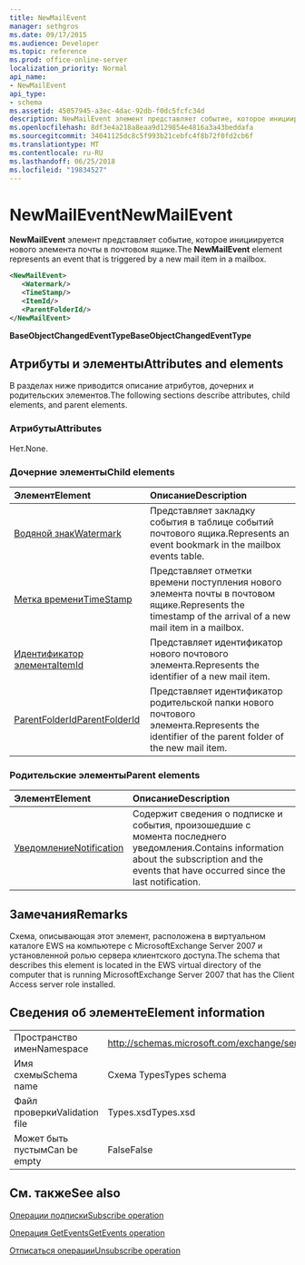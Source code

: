 ```yaml
---
title: NewMailEvent
manager: sethgros
ms.date: 09/17/2015
ms.audience: Developer
ms.topic: reference
ms.prod: office-online-server
localization_priority: Normal
api_name:
- NewMailEvent
api_type:
- schema
ms.assetid: 45057945-a3ec-4dac-92db-f0dc5fcfc34d
description: NewMailEvent элемент представляет событие, которое инициируется нового элемента почты в почтовом ящике.
ms.openlocfilehash: 8df3e4a218a8eaa9d129854e4816a3a43beddafa
ms.sourcegitcommit: 34041125dc8c5f993b21cebfc4f8b72f0fd2cb6f
ms.translationtype: MT
ms.contentlocale: ru-RU
ms.lasthandoff: 06/25/2018
ms.locfileid: "19834527"
---
```

# <a name="newmailevent"></a><span data-ttu-id="9db40-103">NewMailEvent</span><span class="sxs-lookup"><span data-stu-id="9db40-103">NewMailEvent</span></span>

<span data-ttu-id="9db40-104">**NewMailEvent** элемент представляет событие, которое инициируется нового элемента почты в почтовом ящике.</span><span class="sxs-lookup"><span data-stu-id="9db40-104">The **NewMailEvent** element represents an event that is triggered by a new mail item in a mailbox.</span></span> 
  
```xml
<NewMailEvent>
   <Watermark/>
   <TimeStamp/>
   <ItemId/>
   <ParentFolderId/>
</NewMailEvent>
```

 <span data-ttu-id="9db40-105">**BaseObjectChangedEventType**</span><span class="sxs-lookup"><span data-stu-id="9db40-105">**BaseObjectChangedEventType**</span></span>
## <a name="attributes-and-elements"></a><span data-ttu-id="9db40-106">Атрибуты и элементы</span><span class="sxs-lookup"><span data-stu-id="9db40-106">Attributes and elements</span></span>

<span data-ttu-id="9db40-107">В разделах ниже приводится описание атрибутов, дочерних и родительских элементов.</span><span class="sxs-lookup"><span data-stu-id="9db40-107">The following sections describe attributes, child elements, and parent elements.</span></span>
  
### <a name="attributes"></a><span data-ttu-id="9db40-108">Атрибуты</span><span class="sxs-lookup"><span data-stu-id="9db40-108">Attributes</span></span>

<span data-ttu-id="9db40-109">Нет.</span><span class="sxs-lookup"><span data-stu-id="9db40-109">None.</span></span>
  
### <a name="child-elements"></a><span data-ttu-id="9db40-110">Дочерние элементы</span><span class="sxs-lookup"><span data-stu-id="9db40-110">Child elements</span></span>

|<span data-ttu-id="9db40-111">**Элемент**</span><span class="sxs-lookup"><span data-stu-id="9db40-111">**Element**</span></span>|<span data-ttu-id="9db40-112">**Описание**</span><span class="sxs-lookup"><span data-stu-id="9db40-112">**Description**</span></span>|
|:-----|:-----|
|[<span data-ttu-id="9db40-113">Водяной знак</span><span class="sxs-lookup"><span data-stu-id="9db40-113">Watermark</span></span>](watermark.md) <br/> |<span data-ttu-id="9db40-114">Представляет закладку события в таблице событий почтового ящика.</span><span class="sxs-lookup"><span data-stu-id="9db40-114">Represents an event bookmark in the mailbox events table.</span></span>  <br/> |
|[<span data-ttu-id="9db40-115">Метка времени</span><span class="sxs-lookup"><span data-stu-id="9db40-115">TimeStamp</span></span>](timestamp.md) <br/> |<span data-ttu-id="9db40-116">Представляет отметки времени поступления нового элемента почты в почтовом ящике.</span><span class="sxs-lookup"><span data-stu-id="9db40-116">Represents the timestamp of the arrival of a new mail item in a mailbox.</span></span>  <br/> |
|[<span data-ttu-id="9db40-117">Идентификатор элемента</span><span class="sxs-lookup"><span data-stu-id="9db40-117">ItemId</span></span>](itemid.md) <br/> |<span data-ttu-id="9db40-118">Представляет идентификатор нового почтового элемента.</span><span class="sxs-lookup"><span data-stu-id="9db40-118">Represents the identifier of a new mail item.</span></span>  <br/> |
|[<span data-ttu-id="9db40-119">ParentFolderId</span><span class="sxs-lookup"><span data-stu-id="9db40-119">ParentFolderId</span></span>](parentfolderid.md) <br/> |<span data-ttu-id="9db40-120">Представляет идентификатор родительской папки нового почтового элемента.</span><span class="sxs-lookup"><span data-stu-id="9db40-120">Represents the identifier of the parent folder of the new mail item.</span></span>  <br/> |
   
### <a name="parent-elements"></a><span data-ttu-id="9db40-121">Родительские элементы</span><span class="sxs-lookup"><span data-stu-id="9db40-121">Parent elements</span></span>

|<span data-ttu-id="9db40-122">**Элемент**</span><span class="sxs-lookup"><span data-stu-id="9db40-122">**Element**</span></span>|<span data-ttu-id="9db40-123">**Описание**</span><span class="sxs-lookup"><span data-stu-id="9db40-123">**Description**</span></span>|
|:-----|:-----|
|[<span data-ttu-id="9db40-124">Уведомление</span><span class="sxs-lookup"><span data-stu-id="9db40-124">Notification</span></span>](notification-ex15websvcsotherref.md) <br/> |<span data-ttu-id="9db40-125">Содержит сведения о подписке и события, произошедшие с момента последнего уведомления.</span><span class="sxs-lookup"><span data-stu-id="9db40-125">Contains information about the subscription and the events that have occurred since the last notification.</span></span>  <br/> |
   
## <a name="remarks"></a><span data-ttu-id="9db40-126">Замечания</span><span class="sxs-lookup"><span data-stu-id="9db40-126">Remarks</span></span>

<span data-ttu-id="9db40-127">Схема, описывающая этот элемент, расположена в виртуальном каталоге EWS на компьютере с MicrosoftExchange Server 2007 и установленной ролью сервера клиентского доступа.</span><span class="sxs-lookup"><span data-stu-id="9db40-127">The schema that describes this element is located in the EWS virtual directory of the computer that is running MicrosoftExchange Server 2007 that has the Client Access server role installed.</span></span>
  
## <a name="element-information"></a><span data-ttu-id="9db40-128">Сведения об элементе</span><span class="sxs-lookup"><span data-stu-id="9db40-128">Element information</span></span>

|||
|:-----|:-----|
|<span data-ttu-id="9db40-129">Пространство имен</span><span class="sxs-lookup"><span data-stu-id="9db40-129">Namespace</span></span>  <br/> |http://schemas.microsoft.com/exchange/services/2006/types  <br/> |
|<span data-ttu-id="9db40-130">Имя схемы</span><span class="sxs-lookup"><span data-stu-id="9db40-130">Schema name</span></span>  <br/> |<span data-ttu-id="9db40-131">Схема Types</span><span class="sxs-lookup"><span data-stu-id="9db40-131">Types schema</span></span>  <br/> |
|<span data-ttu-id="9db40-132">Файл проверки</span><span class="sxs-lookup"><span data-stu-id="9db40-132">Validation file</span></span>  <br/> |<span data-ttu-id="9db40-133">Types.xsd</span><span class="sxs-lookup"><span data-stu-id="9db40-133">Types.xsd</span></span>  <br/> |
|<span data-ttu-id="9db40-134">Может быть пустым</span><span class="sxs-lookup"><span data-stu-id="9db40-134">Can be empty</span></span>  <br/> |<span data-ttu-id="9db40-135">False</span><span class="sxs-lookup"><span data-stu-id="9db40-135">False</span></span>  <br/> |
   
## <a name="see-also"></a><span data-ttu-id="9db40-136">См. также</span><span class="sxs-lookup"><span data-stu-id="9db40-136">See also</span></span>



[<span data-ttu-id="9db40-137">Операции подписки</span><span class="sxs-lookup"><span data-stu-id="9db40-137">Subscribe operation</span></span>](subscribe-operation.md)
  
[<span data-ttu-id="9db40-138">Операция GetEvents</span><span class="sxs-lookup"><span data-stu-id="9db40-138">GetEvents operation</span></span>](getevents-operation.md)
  
[<span data-ttu-id="9db40-139">Отписаться операции</span><span class="sxs-lookup"><span data-stu-id="9db40-139">Unsubscribe operation</span></span>](unsubscribe-operation.md)

